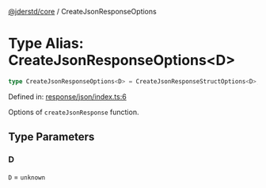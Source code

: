 [@jderstd/core](../README.md) / CreateJsonResponseOptions

# Type Alias: CreateJsonResponseOptions\<D\>

```ts
type CreateJsonResponseOptions<D> = CreateJsonResponseStructOptions<D>;
```

Defined in: [response/json/index.ts:6](https://github.com/jderstd/javascript/blob/02a527e4c93d44346d8d60c7eebfc9fd7e020c79/packages/core/src/response/json/index.ts#L6)

Options of `createJsonResponse` function.

## Type Parameters

### D

`D` = `unknown`
